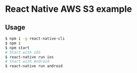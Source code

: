 # React Native AWS S3 example

## Usage

```bash
$ npm i -g react-native-cli
$ npm i
$ npm start
# Start with iOS
$ react-native run ios
# Start with Android
$ react-native run android
```
